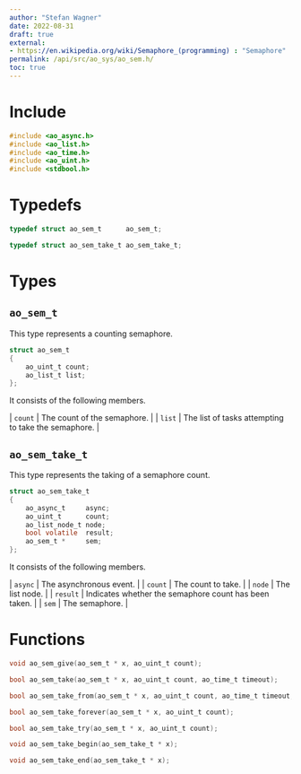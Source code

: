 ```yaml
---
author: "Stefan Wagner"
date: 2022-08-31
draft: true
external:
- https://en.wikipedia.org/wiki/Semaphore_(programming) : "Semaphore"
permalink: /api/src/ao_sys/ao_sem.h/
toc: true
---
```


# Include

```c
#include <ao_async.h>
#include <ao_list.h>
#include <ao_time.h>
#include <ao_uint.h>
#include <stdbool.h>
```

# Typedefs

```c
typedef struct ao_sem_t      ao_sem_t;
```

```c
typedef struct ao_sem_take_t ao_sem_take_t;
```

# Types

## `ao_sem_t`

This type represents a counting semaphore.

```c
struct ao_sem_t
{
    ao_uint_t count;
    ao_list_t list;
};
```

It consists of the following members.

| `count` | The count of the semaphore. |
| `list` | The list of tasks attempting to take the semaphore. |

## `ao_sem_take_t`

This type represents the taking of a semaphore count.

```c
struct ao_sem_take_t
{
    ao_async_t     async;
    ao_uint_t      count;
    ao_list_node_t node;
    bool volatile  result;
    ao_sem_t *     sem;
};
```

It consists of the following members.

| `async` | The asynchronous event. |
| `count` | The count to take. |
| `node` | The list node. |
| `result` | Indicates whether the semaphore count has been taken. |
| `sem` | The semaphore. |

# Functions

```c
void ao_sem_give(ao_sem_t * x, ao_uint_t count);
```

```c
bool ao_sem_take(ao_sem_t * x, ao_uint_t count, ao_time_t timeout);
```

```c
bool ao_sem_take_from(ao_sem_t * x, ao_uint_t count, ao_time_t timeout, ao_time_t beginning);
```

```c
bool ao_sem_take_forever(ao_sem_t * x, ao_uint_t count);
```

```c
bool ao_sem_take_try(ao_sem_t * x, ao_uint_t count);
```

```c
void ao_sem_take_begin(ao_sem_take_t * x);
```

```c
void ao_sem_take_end(ao_sem_take_t * x);
```
